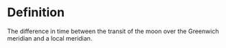# Definition

The difference in time between the transit of the moon over the
Greenwich meridian and a local meridian.
